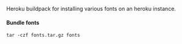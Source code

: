 Heroku buildpack for installing various fonts on an heroku instance.

#### Bundle fonts 

`tar -czf fonts.tar.gz fonts`
